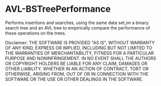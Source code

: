 # AVL-BSTreePerformance
Performs insertions and searches, using the same data set,on a binary search tree and an AVL tree to empirically compare the performance of these operations on the trees.

Disclaimer: THE SOFTWARE IS PROVIDED "AS IS", WITHOUT WARRANTY OF ANY KIND, EXPRESS OR IMPLIED, INCLUDING BUT NOT LIMITED TO THE WARRANTIES OF MERCHANTABILITY, FITNESS FOR A PARTICULAR PURPOSE AND NONINFRINGEMENT. IN NO EVENT SHALL THE AUTHORS OR COPYRIGHT HOLDERS BE LIABLE FOR ANY CLAIM, DAMAGES OR OTHER LIABILITY, WHETHER IN AN ACTION OF CONTRACT, TORT OR OTHERWISE, ARISING FROM, OUT OF OR IN CONNECTION WITH THE SOFTWARE OR THE USE OR OTHER DEALINGS IN THE SOFTWARE.
